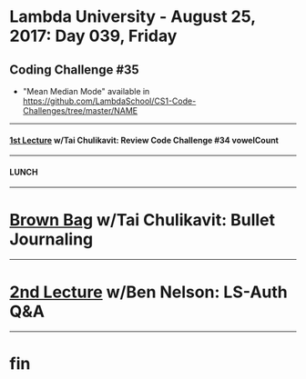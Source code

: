 # Lambda University - August 25, 2017: Day 039, Friday
## Coding Challenge #35
- "Mean Median Mode" available in https://github.com/LambdaSchool/CS1-Code-Challenges/tree/master/NAME
***
#### [1st Lecture](https://youtu.be/pT-l5zBCbfI) w/Tai Chulikavit: Review Code Challenge #34 vowelCount
***
#### LUNCH
***
# [Brown Bag](https://youtu.be/p9mS-MDeESQ) w/Tai Chulikavit: Bullet Journaling
***
# [2nd Lecture](VIDEO_RECORDED_NOT_POSTED) w/Ben Nelson: LS-Auth Q&A
***
# fin
